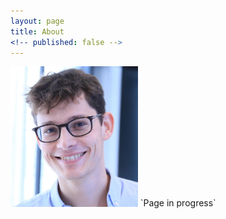 ```yaml
---
layout: page
title: About
<!-- published: false -->
---
```


<!-- todo: change image size: do it with html .. -->

<!-- <img src="http://lasa.epfl.ch/people/images/portraits/202511.jpg" alt="Nicolas Sommer" style="width:304px;"> -->
<img src="/img/nicolas.JPG" alt="Nicolas Sommer" style="width:204px;">
`Page in progress`
<!-- <img src="/img/nicolas.JPG" alt="Nicolas Sommer" style=""> -->

<!-- <p class="message">
  TODO
</p> -->

<!-- In the novel, *The Strange Case of Dr. Jeykll and Mr. Hyde*, Mr. Poole is Dr. Jekyll's virtuous and loyal butler. Similarly, Poole is an upstanding and effective butler that helps you build Jekyll themes. It's made by [@mdo](https://twitter.com/mdo).

There are currently two themes built on Poole:

* [Hyde](http://hyde.getpoole.com)
* [Lanyon](http://lanyon.getpoole.com)

Learn more and contribute on [GitHub](https://github.com/poole).

## Setup

Some fun facts about the setup of this project include:

* Built for [Jekyll](http://jekyllrb.com)
* Developed on GitHub and hosted for free on [GitHub Pages](https://pages.github.com)
* Coded with [Sublime Text 2](http://sublimetext.com), an amazing code editor
* Designed and developed while listening to music like [Blood Bros Trilogy](https://soundcloud.com/maddecent/sets/blood-bros-series)

Have questions or suggestions? Feel free to [open an issue on GitHub](https://github.com/poole/issues/new) or [ask me on Twitter](https://twitter.com/mdo).

Thanks for reading! -->
